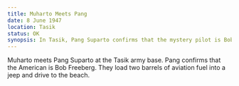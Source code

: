 ```yaml
---
title: Muharto Meets Pang
date: 8 June 1947
location: Tasik 
status: OK
synopsis: In Tasik, Pang Suparto confirms that the mystery pilot is Bob Freeberg, and takes Muharto to meet him on the beach.  
---
```

Muharto meets Pang Suparto at the Tasik army base. Pang confirms that the American is Bob Freeberg. They load two barrels of aviation fuel into a jeep and drive to the beach. 
